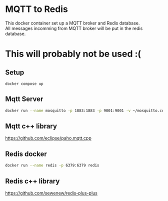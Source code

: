 # MQTT to Redis

This docker container set up a MQTT broker and Redis database.</br>
All messages incomming from MQTT broker will be put in the redis database.</br>

# This will probably not be used :(

## Setup

```
docker compose up
```

## Mqtt Server

```bash
docker run --name mosquitto -p 1883:1883 -p 9001:9001 -v ~/mosquitto.conf:/mosquitto/config/mosquitto.conf eclipse-mosquitto
```

## Mqtt c++ library

https://github.com/eclipse/paho.mqtt.cpp

## Redis docker

```bash
docker run --name redis -p 6379:6379 redis
```

## Redis c++ library

https://github.com/sewenew/redis-plus-plus
